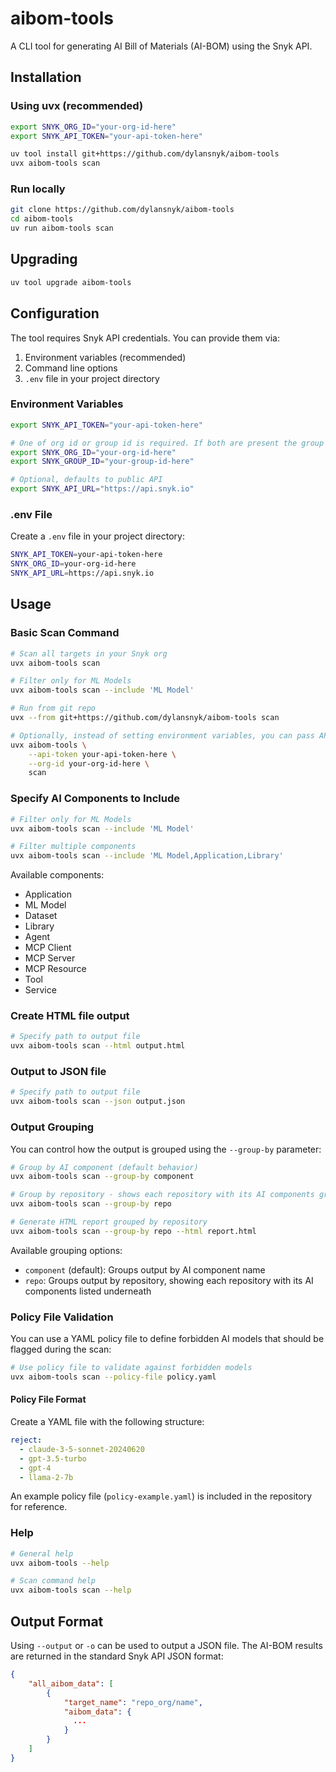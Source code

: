 # aibom-tools

A CLI tool for generating AI Bill of Materials (AI-BOM) using the Snyk API.

## Installation

### Using uvx (recommended)

```bash
export SNYK_ORG_ID="your-org-id-here"
export SNYK_API_TOKEN="your-api-token-here"

uv tool install git+https://github.com/dylansnyk/aibom-tools
uvx aibom-tools scan
```

### Run locally

```bash
git clone https://github.com/dylansnyk/aibom-tools
cd aibom-tools
uv run aibom-tools scan
```

## Upgrading

```bash
uv tool upgrade aibom-tools
```

## Configuration

The tool requires Snyk API credentials. You can provide them via:

1. Environment variables (recommended)
2. Command line options
3. `.env` file in your project directory

### Environment Variables

```bash
export SNYK_API_TOKEN="your-api-token-here"

# One of org id or group id is required. If both are present the group id will be used
export SNYK_ORG_ID="your-org-id-here"
export SNYK_GROUP_ID="your-group-id-here"

# Optional, defaults to public API
export SNYK_API_URL="https://api.snyk.io"  
```

### .env File

Create a `.env` file in your project directory:

```bash
SNYK_API_TOKEN=your-api-token-here
SNYK_ORG_ID=your-org-id-here
SNYK_API_URL=https://api.snyk.io
```

## Usage

### Basic Scan Command

```bash
# Scan all targets in your Snyk org
uvx aibom-tools scan

# Filter only for ML Models
uvx aibom-tools scan --include 'ML Model'

# Run from git repo
uvx --from git+https://github.com/dylansnyk/aibom-tools scan

# Optionally, instead of setting environment variables, you can pass API token and org id as command line options
uvx aibom-tools \
    --api-token your-api-token-here \
    --org-id your-org-id-here \
    scan 
```

### Specify AI Components to Include

```bash
# Filter only for ML Models
uvx aibom-tools scan --include 'ML Model'

# Filter multiple components
uvx aibom-tools scan --include 'ML Model,Application,Library'
```

Available components:
- Application
- ML Model
- Dataset
- Library
- Agent
- MCP Client
- MCP Server
- MCP Resource
- Tool
- Service

### Create HTML file output

```bash
# Specify path to output file
uvx aibom-tools scan --html output.html
```

### Output to JSON file

```bash
# Specify path to output file
uvx aibom-tools scan --json output.json
```

### Output Grouping

You can control how the output is grouped using the `--group-by` parameter:

```bash
# Group by AI component (default behavior)
uvx aibom-tools scan --group-by component

# Group by repository - shows each repository with its AI components grouped together
uvx aibom-tools scan --group-by repo

# Generate HTML report grouped by repository
uvx aibom-tools scan --group-by repo --html report.html
```

Available grouping options:
- `component` (default): Groups output by AI component name
- `repo`: Groups output by repository, showing each repository with its AI components listed underneath

### Policy File Validation

You can use a YAML policy file to define forbidden AI models that should be flagged during the scan:

```bash
# Use policy file to validate against forbidden models
uvx aibom-tools scan --policy-file policy.yaml
```

#### Policy File Format

Create a YAML file with the following structure:

```yaml
reject:
  - claude-3-5-sonnet-20240620
  - gpt-3.5-turbo
  - gpt-4
  - llama-2-7b
```

An example policy file (`policy-example.yaml`) is included in the repository for reference.


### Help

```bash
# General help
uvx aibom-tools --help

# Scan command help
uvx aibom-tools scan --help
```

## Output Format

Using `--output` or `-o` can be used to output a JSON file. The AI-BOM results are returned in the standard Snyk API JSON format:

```json
{
    "all_aibom_data": [
        {
            "target_name": "repo_org/name",
            "aibom_data": {
              ...
            }
        }
    ]
}
```
